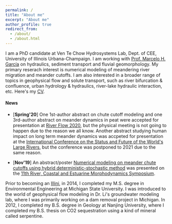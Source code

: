 ```yaml
---
permalink: /
title: "About me"
excerpt: "About me"
author_profile: true
redirect_from: 
  - /about/
  - /about.html
---
```


I am a PhD candidate at Ven Te Chow Hydrosystems Lab, Dept. of CEE, University of Illinois Urbana-Champaign. I am working with [Prof. Marcelo H. García](https://cee.illinois.edu/directory/profile/mhgarcia) on hydraulics, sediment transport and fluvial geomorphology. My primary reserach interest is numerical modeling of meandering river migration and meander cutoffs. I am also interested in a broader range of topics in geophysical flow and solute transport, such as river bifurcation & confluence, urban hydrology & hydraulics, river-lake hydraulic interaction, etc. Here's my [CV](https://zhilihydro.github.io/cv/).

#### News
  - [**Spring'20**] One 1st-author abstract on chute cutoff modeling and one 3rd-author abstract on meander dynamics in peat were accepted for presentation at [River Flow 2020](http://riverflow2020.org/), but the physical meeting is not going to happen due to the reason we all know. Another abstract studying human impact on long term meander dynamics was accpeted for presentation at the [International Conference on the Status and Future of the World's Large Rivers](http://worldslargerivers.boku.ac.at/wlr/), but the conference was postponed to 2021 due to the same reason.

  - [**Nov'19**] An abstract/poster [Numerical modeling on meander chute cutoffs using hybrid deterministic-stochastic method](https://storage.googleapis.com/wzukusers/user-30969499/documents/a361e67581b74ac6abff4ad83da6d3e5/RCEM%202019%20Abstracts%20Book%20Online.pdf) was presented on the [11th River, Coastal and Estuarine Morphodynamics Symposium](https://www.rcem2019.co.nz/).


Prior to becoming an [Illini](https://fightingillini.com/), in 2014, I completed my M.S. degree in Environmental Engineering at Michigan State University. I was introduced to the world of geophysical flow modeling in Dr. Li's groundwater modeling lab, where I was primarily working on a dam removal project in Michigan. In 2012, I completed my B.S. degree in Geology at Nanjing University, where I completed my B.S. thesis on CO2 sequestration using a kind of mineral called serpentine.
